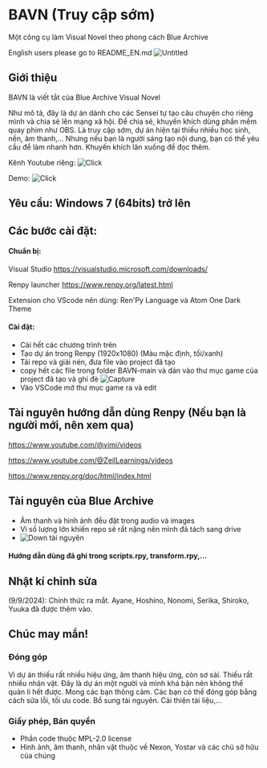 # BAVN (Truy cập sớm)
Một công cụ làm Visual Novel theo phong cách Blue Archive

English users please go to README_EN.md
![Untitled](https://github.com/user-attachments/assets/1ede932e-cb0a-4805-ba19-706efe23ea68)

## Giới thiệu
BAVN là viết tắt của Blue Archive Visual Novel

Như mô tả, đây là dự án dành cho các Sensei tự tạo câu chuyện cho riêng mình và chia sẻ lên mạng xã hội. Để chia sẻ, khuyến khích dùng phần mềm quay phim như OBS. Là truy cập sớm, dự án hiện tại thiếu nhiều học sinh, nền, âm thanh,... Nhưng nếu bạn là người sáng tạo nội dung, bạn có thể yêu cầu để làm nhanh hơn. Khuyến khích lăn xuống để đọc thêm.

Kênh Youtube riêng: ![Click](https://www.youtube.com/@ChocolaDeluxed)

Demo: ![Click](https://www.youtube.com/watch?v=ilRtgrTB4yM&t=4s)

## Yêu cầu: Windows 7 (64bits) trở lên

## Các bước cài đặt:
#### Chuẩn bị:
Visual Studio https://visualstudio.microsoft.com/downloads/

Renpy launcher https://www.renpy.org/latest.html

Extension cho VScode nên dùng: Ren'Py Language và Atom One Dark Theme

#### Cài đặt:
- Cài hết các chương trình trên
- Tạo dự án trong Renpy (1920x1080) (Màu mặc định, tối/xanh)
- Tải repo và giải nén, đưa file vào project đã tạo
- copy hết các file trong folder BAVN-main và dán vào thư mục game của project đã tạo và ghi đè
![Capture](https://github.com/user-attachments/assets/b2a44203-dbaf-4390-ac3f-d7b1a4079cd0)
- Vào VSCode mở thư mục game ra và edit

## Tài nguyên hướng dẫn dùng Renpy (Nếu bạn là người mới, nên xem qua)
https://www.youtube.com/@vimi/videos

https://www.youtube.com/@ZeilLearnings/videos

https://www.renpy.org/doc/html/index.html
## Tài nguyên của Blue Archive
- Âm thanh và hình ảnh đều đặt trong audio và images
- Vì số lượng lớn khiến repo sẽ rất nặng nên mình đã tách sang drive
- ![Down tài nguyên](https://drive.google.com/drive/folders/1BkaRi9Cy2sbsrpMYE5MrPYAgsCZSKvTj?usp=sharing)
  
#### Hướng dẫn dùng đã ghi trong scripts.rpy, transform.rpy,...
## Nhật kí chỉnh sửa
(9/9/2024): Chính thức ra mắt. Ayane, Hoshino, Nonomi, Serika, Shiroko, Yuuka đã được thêm vào.

## Chúc may mắn!

### Đóng góp
Vì dự án thiếu rất nhiều hiệu ứng, âm thanh hiệu ứng, còn sơ sài. Thiếu rất nhiều nhân vật. Đây là dự án một người và mình khá bận nên không thể quản lí hết được. Mong các bạn thông cảm.
Các bạn có thể đóng góp bằng cách sửa lỗi, tối ưu code. Bổ sung tài nguyên. Cải thiện tài liệu,...
### Giấy phép, Bản quyền
- Phần code thuộc MPL-2.0 license
- Hình ảnh, âm thanh, nhân vật thuộc về Nexon, Yostar và các chủ sở hữu của chúng
